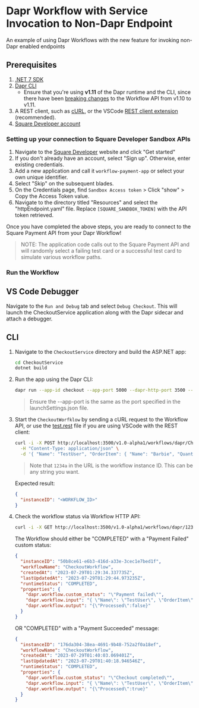 # Dapr Workflow with Service Invocation to Non-Dapr Endpoint

An example of using Dapr Workflows with the new feature for invoking non-Dapr enabled endpoints

## Prerequisites

1. [.NET 7 SDK](https://dotnet.microsoft.com/download/dotnet/7.0)
1. [Dapr CLI](https://docs.dapr.io/getting-started/install-dapr-cli/)
   - Ensure that you're using **v1.11** of the Dapr runtime and the CLI, since there have been [breaking changes](https://github.com/dapr/dapr/pull/6218) to the Workflow API from v1.10 to v1.11.
1. A REST client, such as [cURL](https://curl.se/), or the VSCode [REST client extension](https://marketplace.visualstudio.com/items?itemName=humao.rest-client) (recommended).
1. [Square Developer account](#setting-up-your-connection-to-square-developer-sandbox-apis)

### Setting up your connection to Square Developer Sandbox APIs

1. Navigate to the [Square Developer](https://developer.squareup.com/us/en) website and click "Get started"
1. If you don't already have an account, select "Sign up". Otherwise, enter existing credentials.
1. Add a new application and call it `workflow-payment-app` or select your own unique identifier.
1. Select "Skip" on the subsequent blades.
1. On the Credentials page, find `Sandbox Access token` > Click "show" > Copy the Access Token value.
1. Navigate to the directory titled "Resources" and select the "httpEndpoint.yaml" file. Replace `[SQUARE_SANDBOX_TOKEN]` with the API token retrieved.

Once you have completed the above steps, you are ready to connect to the Square Payment API from your Dapr Workflow!

> NOTE: The application code calls out to the Square Payment API and will randomly select a failing test card or a successful test card to simulate various workflow paths.

### Run the Workflow

## VS Code Debugger

Navigate to the `Run and Debug` tab and select `Debug Checkout`. This will launch the CheckoutService application along with the Dapr sidecar and attach a debugger.

## CLI

1. Navigate to the `CheckoutService` directory and build the ASP.NET app:

   ```bash
   cd CheckoutService
   dotnet build
   ```

2. Run the app using the Dapr CLI:

   ```bash
   dapr run --app-id checkout --app-port 5000 --dapr-http-port 3500 --resources-path ../Resources dotnet run
   ```

   > Ensure the --app-port is the same as the port specified in the launchSettings.json file.

3. Start the `CheckoutWorfklow` by sending a cURL request to the Workflow API, or use the [test.rest](test.rest) file if you are using VSCode with the REST client:

   ```bash
   curl -i -X POST http://localhost:3500/v1.0-alpha1/workflows/dapr/CheckoutWorkflow/start?instanceID=1234a \
     -H "Content-Type: application/json" \
     -d '{ "Name": "TestUser", "OrderItem": { "Name": "Barbie", "Quantity": 4 }}'
   ```

   > Note that `1234a` in the URL is the workflow instance ID. This can be any string you want.

   Expected result:

   ```json
   {
     "instanceID": "<WORKFLOW_ID>"
   }
   ```

4. Check the workflow status via Workflow HTTP API:

   ```bash
   curl -i -X GET http://localhost:3500/v1.0-alpha1/workflows/dapr/1234a
   ```

   The Workflow should either be "COMPLETED" with a "Payment Failed" custom status:

   ```json
   {
     "instanceID": "50b8ce61-e6b3-416d-a33e-3cec1e7bed1f",
     "workflowName": "CheckoutWorkflow",
     "createdAt": "2023-07-29T01:29:34.337735Z",
     "lastUpdatedAt": "2023-07-29T01:29:44.973235Z",
     "runtimeStatus": "COMPLETED",
     "properties": {
       "dapr.workflow.custom_status": "\"Payment failed\"",
       "dapr.workflow.input": "{ \"Name\": \"TestUser\", \"OrderItem\": { \"Name\": \"Barbie\", \"Quantity\": 4 } }",
       "dapr.workflow.output": "{\"Processed\":false}"
     }
   }
   ```

   OR "COMPLETED" with a "Payment Succeeded" message:

   ```json
   {
     "instanceID": "176da304-38ea-4691-9b48-752a2f0a18ef",
     "workflowName": "CheckoutWorkflow",
     "createdAt": "2023-07-29T01:40:03.069401Z",
     "lastUpdatedAt": "2023-07-29T01:40:18.946546Z",
     "runtimeStatus": "COMPLETED",
     "properties": {
       "dapr.workflow.custom_status": "\"Checkout completed\"",
       "dapr.workflow.input": "{ \"Name\": \"TestUser\", \"OrderItem\": { \"Name\": \"Barbie\", \"Quantity\": 4 } }",
       "dapr.workflow.output": "{\"Processed\":true}"
     }
   }
   ```
